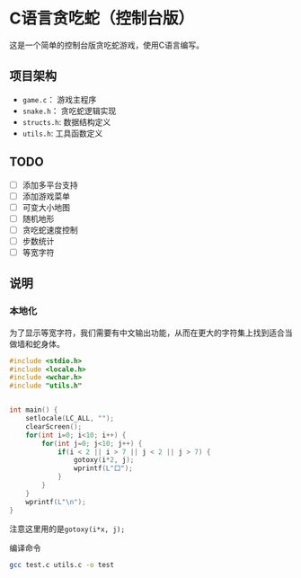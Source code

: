 # C语言贪吃蛇（控制台版）

这是一个简单的控制台版贪吃蛇游戏，使用C语言编写。

## 项目架构

- `game.c`： 游戏主程序
- `snake.h`： 贪吃蛇逻辑实现
- `structs.h`: 数据结构定义
- `utils.h`: 工具函数定义

## TODO
- [ ] 添加多平台支持
- [ ] 添加游戏菜单
- [ ] 可变大小地图
- [ ] 随机地形
- [ ] 贪吃蛇速度控制
- [ ] 步数统计
- [ ] 等宽字符

## 说明

### 本地化

为了显示等宽字符，我们需要有中文输出功能，从而在更大的字符集上找到适合当做墙和蛇身体。

```c
#include <stdio.h>
#include <locale.h>
#include <wchar.h>
#include "utils.h"


int main() {
    setlocale(LC_ALL, "");
    clearScreen();
    for(int i=0; i<10; i++) {
        for(int j=0; j<10; j++) {
            if(i < 2 || i > 7 || j < 2 || j > 7) {
                gotoxy(i*2, j);
                wprintf(L"口");
            }
        }
    }
    wprintf(L"\n");
}
```
注意这里用的是`gotoxy(i*x, j);`

编译命令
```bash
gcc test.c utils.c -o test
```

